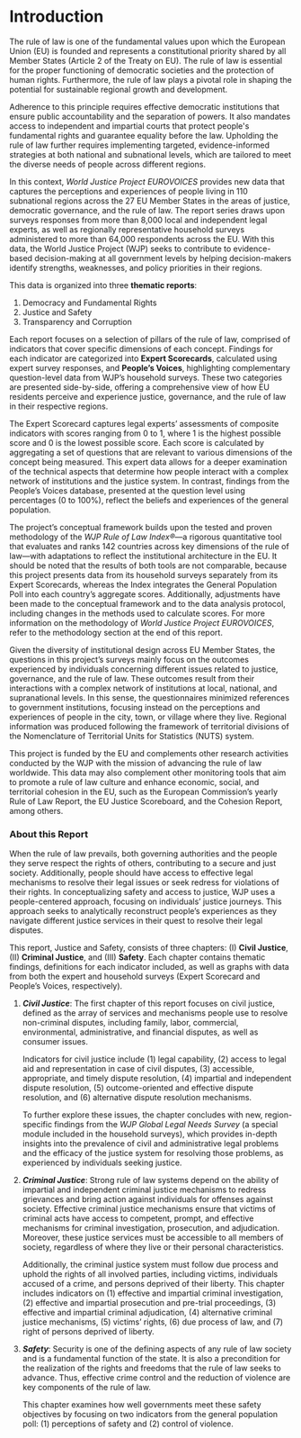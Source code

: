 # Introduction

The rule of law is one of the fundamental values upon which the European Union (EU) is founded and represents a constitutional priority shared by all Member States (Article 2 of the Treaty on EU). The rule of law is essential for the proper functioning of democratic societies and the protection of human rights. Furthermore, the rule of law plays a pivotal role in shaping the potential for sustainable regional growth and development.

Adherence to this principle requires effective democratic institutions that ensure public accountability and the separation of powers. It also mandates access to independent and impartial courts that protect people's fundamental rights and guarantee equality before the law. Upholding the rule of law further requires implementing targeted, evidence-informed strategies at both national and subnational levels, which are tailored to meet the diverse needs of people across different regions.

In this context, *World Justice Project EUROVOICES* provides new data that captures the perceptions and experiences of people living in 110 subnational regions across the 27 EU Member States in the areas of justice, democratic governance, and the rule of law. The report series draws upon surveys responses from more than 8,000 local and independent legal experts, as well as regionally representative household surveys administered to more than 64,000 respondents across the EU. With this data, the World Justice Project (WJP) seeks to contribute to evidence-based decision-making at all government levels by helping decision-makers identify strengths, weaknesses, and policy priorities in their regions.  

This data is organized into three **thematic reports**: 

1. Democracy and Fundamental Rights
2. Justice and Safety
3. Transparency and Corruption
  
Each report focuses on a selection of pillars of the rule of law, comprised of indicators that cover specific dimensions of each concept. Findings for each indicator are categorized into **Expert Scorecards**, calculated using expert survey responses, and **People’s Voices**, highlighting complementary question-level data from WJP’s household surveys. These two categories are presented side-by-side, offering a comprehensive view of how EU residents perceive and experience justice, governance, and the rule of law in their respective regions.  

The Expert Scorecard captures legal experts’ assessments of composite indicators with scores ranging from 0 to 1, where 1 is the highest possible score and 0 is the lowest possible score. Each score is calculated by aggregating a set of questions that are relevant to various dimensions of the concept being measured. This expert data allows for a deeper examination of the technical aspects that determine how people interact with a complex network of institutions and the justice system. In contrast, findings from the People’s Voices database, presented at the question level using percentages (0 to 100%), reflect the beliefs and experiences of the general population.  
  
The project’s conceptual framework builds upon the tested and proven methodology of the *WJP Rule of Law Index®*—a rigorous quantitative tool that evaluates and ranks 142 countries across key dimensions of the rule of law—with adaptations to reflect the institutional architecture in the EU. It should be noted that the results of both tools are not comparable, because this project presents data from its household surveys separately from its Expert Scorecards, whereas the Index integrates the General Population Poll into each country’s aggregate scores. Additionally, adjustments have been made to the conceptual framework and to the data analysis protocol, including changes in the methods used to calculate scores. For more information on the methodology of *World Justice Project EUROVOICES*, refer to the methodology section at the end of this report.

Given the diversity of institutional design across EU Member States, the questions in this project’s surveys mainly focus on the outcomes experienced by individuals concerning different issues related to justice, governance, and the rule of law. These outcomes result from their interactions with a complex network of institutions at local, national, and supranational levels. In this sense, the questionnaires minimized references to government institutions, focusing instead on the perceptions and experiences of people in the city, town, or village where they live. Regional information was produced following the framework of territorial divisions of the Nomenclature of Territorial Units for Statistics (NUTS) system.

This project is funded by the EU and complements other research activities conducted by the WJP with the mission of advancing the rule of law worldwide. This data may also complement other monitoring tools that aim to promote a rule of law culture and enhance economic, social, and territorial cohesion in the EU, such as the European Commission’s yearly Rule of Law Report, the EU Justice Scoreboard, and the Cohesion Report, among others.

### About this Report

When the rule of law prevails, both governing authorities and the people they serve respect the rights of others, contributing to a secure and just society. Additionally, people should have access to effective legal mechanisms to resolve their legal issues or seek redress for violations of their rights.
In conceptualizing safety and access to justice, WJP uses a people-centered approach, focusing on individuals’ justice journeys. This approach seeks to analytically reconstruct people’s experiences as they navigate different justice services in their quest to resolve their legal disputes.    

This report, Justice and Safety, consists of three chapters: (I) **Civil Justice**, (II) **Criminal Justice**, and (III) **Safety**. Each chapter contains thematic findings, definitions for each indicator included, as well as graphs with data from both the expert and household surveys (Expert Scorecard and People’s Voices, respectively). 

1. **_Civil Justice_**: The first chapter of this report focuses on civil justice, defined as the array of services and mechanisms people use to resolve non-criminal disputes, including family, labor, commercial, environmental, administrative, and financial disputes, as well as consumer issues. 

    Indicators for civil justice include (1) legal capability, (2) access to legal aid and representation in case of civil disputes, (3) accessible, appropriate, and timely dispute resolution, (4) impartial and independent dispute resolution, (5) outcome-oriented and effective dispute resolution, and (6) alternative dispute resolution mechanisms. 

    To further explore these issues, the chapter concludes with new, region-specific findings from the *WJP Global Legal Needs Survey* (a special module included in the household surveys), which provides in-depth insights into the prevalence of civil and administrative legal problems and the efficacy of the justice system for resolving those problems, as experienced by individuals seeking justice.


2. **_Criminal Justice_**: Strong rule of law systems depend on the ability of impartial and independent criminal justice mechanisms to redress grievances and bring action against individuals for offenses against society. Effective criminal justice mechanisms ensure that victims of criminal acts have access to competent, prompt, and effective mechanisms for criminal investigation, prosecution, and adjudication. Moreover, these justice services must be accessible to all members of society, regardless of where they live or their personal characteristics. 

    Additionally, the criminal justice system must follow due process and uphold the rights of all involved parties, including victims, individuals accused of a crime, and persons deprived of their liberty. This chapter includes indicators on (1) effective and impartial criminal investigation, (2) effective and impartial prosecution and pre-trial proceedings, (3) effective and impartial criminal adjudication, (4) alternative criminal justice mechanisms, (5) victims’ rights, (6) due process of law, and (7) right of persons deprived of liberty.

3. **_Safety_**: Security is one of the defining aspects of any rule of law society and is a fundamental function of the state. It is also a precondition for the realization of the rights and freedoms that the rule of law seeks to advance. Thus, effective crime control and the reduction of violence are key components of the rule of law. 

    This chapter examines how well governments meet these safety objectives by focusing on two indicators from the general population poll: (1) perceptions of safety and (2) control of violence. 